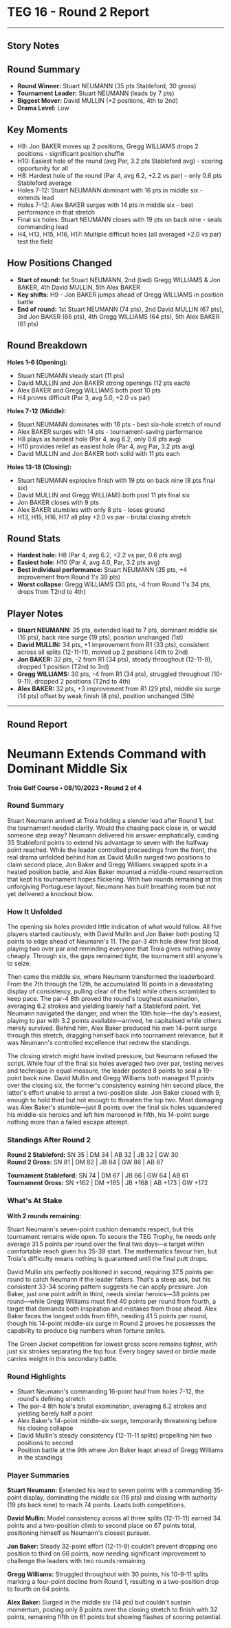 # TEG 16 - Round 2 Report

---

## Story Notes

## Round Summary
- **Round Winner:** Stuart NEUMANN (35 pts Stableford, 30 gross)
- **Tournament Leader:** Stuart NEUMANN (leads by 7 pts)
- **Biggest Mover:** David MULLIN (+2 positions, 4th to 2nd)
- **Drama Level:** Low

## Key Moments
- H9: Jon BAKER moves up 2 positions, Gregg WILLIAMS drops 2 positions - significant position shuffle
- H10: Easiest hole of the round (avg Par, 3.2 pts Stableford avg) - scoring opportunity for all
- H8: Hardest hole of the round (Par 4, avg 6.2, +2.2 vs par) - only 0.6 pts Stableford average
- Holes 7-12: Stuart NEUMANN dominant with 16 pts in middle six - extends lead
- Holes 7-12: Alex BAKER surges with 14 pts in middle six - best performance in that stretch
- Final six holes: Stuart NEUMANN closes with 19 pts on back nine - seals commanding lead
- H4, H13, H15, H16, H17: Multiple difficult holes (all averaged +2.0 vs par) test the field

## How Positions Changed
- **Start of round:** 1st Stuart NEUMANN, 2nd (tied) Gregg WILLIAMS & Jon BAKER, 4th David MULLIN, 5th Alex BAKER
- **Key shifts:** H9 - Jon BAKER jumps ahead of Gregg WILLIAMS in position battle
- **End of round:** 1st Stuart NEUMANN (74 pts), 2nd David MULLIN (67 pts), 3rd Jon BAKER (66 pts), 4th Gregg WILLIAMS (64 pts), 5th Alex BAKER (61 pts)

## Round Breakdown
**Holes 1-6 (Opening):**
- Stuart NEUMANN steady start (11 pts)
- David MULLIN and Jon BAKER strong openings (12 pts each)
- Alex BAKER and Gregg WILLIAMS both post 10 pts
- H4 proves difficult (Par 3, avg 5.0, +2.0 vs par)

**Holes 7-12 (Middle):**
- Stuart NEUMANN dominates with 16 pts - best six-hole stretch of round
- Alex BAKER surges with 14 pts - tournament-saving performance
- H8 plays as hardest hole (Par 4, avg 6.2, only 0.6 pts avg)
- H10 provides relief as easiest hole (Par 4, avg Par, 3.2 pts avg)
- David MULLIN and Jon BAKER both solid with 11 pts each

**Holes 13-18 (Closing):**
- Stuart NEUMANN explosive finish with 19 pts on back nine (8 pts final six)
- David MULLIN and Gregg WILLIAMS both post 11 pts final six
- Jon BAKER closes with 9 pts
- Alex BAKER stumbles with only 8 pts - loses ground
- H13, H15, H16, H17 all play +2.0 vs par - brutal closing stretch

## Round Stats
- **Hardest hole:** H8 (Par 4, avg 6.2, +2.2 vs par, 0.6 pts avg)
- **Easiest hole:** H10 (Par 4, avg 4.0, Par, 3.2 pts avg)
- **Best individual performance:** Stuart NEUMANN (35 pts, +4 improvement from Round 1's 39 pts)
- **Worst collapse:** Gregg WILLIAMS (30 pts, -4 from Round 1's 34 pts, drops from T2nd to 4th)

## Player Notes
- **Stuart NEUMANN:** 35 pts, extended lead to 7 pts, dominant middle six (16 pts), back nine surge (19 pts), position unchanged (1st)
- **David MULLIN:** 34 pts, +1 improvement from R1 (33 pts), consistent across all splits (12-11-11), moved up 2 positions (4th to 2nd)
- **Jon BAKER:** 32 pts, -2 from R1 (34 pts), steady throughout (12-11-9), dropped 1 position (T2nd to 3rd)
- **Gregg WILLIAMS:** 30 pts, -4 from R1 (34 pts), struggled throughout (10-9-11), dropped 2 positions (T2nd to 4th)
- **Alex BAKER:** 32 pts, +3 improvement from R1 (29 pts), middle six surge (14 pts) offset by weak finish (8 pts), position unchanged (5th)

---

## Round Report

# Neumann Extends Command with Dominant Middle Six
**Troia Golf Course • 08/10/2023 • Round 2 of 4**

### Round Summary

Stuart Neumann arrived at Troia holding a slender lead after Round 1, but the tournament needed clarity. Would the chasing pack close in, or would someone step away? Neumann delivered his answer emphatically, carding 35 Stableford points to extend his advantage to seven with the halfway point reached. While the leader controlled proceedings from the front, the real drama unfolded behind him as David Mullin surged two positions to claim second place, Jon Baker and Gregg Williams swapped spots in a heated position battle, and Alex Baker mounted a middle-round resurrection that kept his tournament hopes flickering. With two rounds remaining at this unforgiving Portuguese layout, Neumann has built breathing room but not yet delivered a knockout blow.

### How It Unfolded

The opening six holes provided little indication of what would follow. All five players started cautiously, with David Mullin and Jon Baker both posting 12 points to edge ahead of Neumann's 11. The par-3 4th hole drew first blood, playing two over par and reminding everyone that Troia gives nothing away cheaply. Through six, the gaps remained tight, the tournament still anyone's to seize.

Then came the middle six, where Neumann transformed the leaderboard. From the 7th through the 12th, he accumulated 16 points in a devastating display of consistency, pulling clear of the field while others scrambled to keep pace. The par-4 8th proved the round's toughest examination, averaging 6.2 strokes and yielding barely half a Stableford point. Yet Neumann navigated the danger, and when the 10th hole—the day's easiest, playing to par with 3.2 points available—arrived, he capitalised while others merely survived. Behind him, Alex Baker produced his own 14-point surge through this stretch, dragging himself back into tournament relevance, but it was Neumann's controlled excellence that redrew the standings.

The closing stretch might have invited pressure, but Neumann refused the script. While four of the final six holes averaged two over par, testing nerves and technique in equal measure, the leader posted 8 points to seal a 19-point back nine. David Mullin and Gregg Williams both managed 11 points over the closing six, the former's consistency earning him second place, the latter's effort unable to arrest a two-position slide. Jon Baker closed with 9, enough to hold third but not enough to threaten the top two. Most damaging was Alex Baker's stumble—just 8 points over the final six holes squandered his middle-six heroics and left him marooned in fifth, his 14-point surge nothing more than a failed escape attempt.

### Standings After Round 2

**Round 2 Stableford:** SN 35 | DM 34 | AB 32 | JB 32 | GW 30  
**Round 2 Gross:** SN 81 | DM 82 | JB 84 | GW 86 | AB 87

**Tournament Stableford:** SN 74 | DM 67 | JB 66 | GW 64 | AB 61  
**Tournament Gross:** SN +162 | DM +165 | JB +168 | AB +173 | GW +172

### What's At Stake

**With 2 rounds remaining:**

Stuart Neumann's seven-point cushion demands respect, but this tournament remains wide open. To secure the TEG Trophy, he needs only average 31.5 points per round over the final two days—a target within comfortable reach given his 35-39 start. The mathematics favour him, but Troia's difficulty means nothing is guaranteed until the final putt drops.

David Mullin sits perfectly positioned in second, requiring 37.5 points per round to catch Neumann if the leader falters. That's a steep ask, but his consistent 33-34 scoring pattern suggests he can apply pressure. Jon Baker, just one point adrift in third, needs similar heroics—38 points per round—while Gregg Williams must find 40 points per round from fourth, a target that demands both inspiration and mistakes from those ahead. Alex Baker faces the longest odds from fifth, needing 41.5 points per round, though his 14-point middle-six surge in Round 2 proves he possesses the capability to produce big numbers when fortune smiles.

The Green Jacket competition for lowest gross score remains tighter, with just six strokes separating the top four. Every bogey saved or birdie made carries weight in this secondary battle.

### Round Highlights

- Stuart Neumann's commanding 16-point haul from holes 7-12, the round's defining stretch
- The par-4 8th hole's brutal examination, averaging 6.2 strokes and yielding barely half a point
- Alex Baker's 14-point middle-six surge, temporarily threatening before his closing collapse
- David Mullin's steady consistency (12-11-11 splits) propelling him two positions to second
- Position battle at the 9th where Jon Baker leapt ahead of Gregg Williams in the standings

### Player Summaries

**Stuart Neumann:** Extended his lead to seven points with a commanding 35-point display, dominating the middle six (16 pts) and closing with authority (19 pts back nine) to reach 74 points. Leads both competitions.

**David Mullin:** Model consistency across all three splits (12-11-11) earned 34 points and a two-position climb to second place on 67 points total, positioning himself as Neumann's closest pursuer.

**Jon Baker:** Steady 32-point effort (12-11-9) couldn't prevent dropping one position to third on 66 points, now needing significant improvement to challenge the leaders with two rounds remaining.

**Gregg Williams:** Struggled throughout with 30 points, his 10-9-11 splits marking a four-point decline from Round 1, resulting in a two-position drop to fourth on 64 points.

**Alex Baker:** Surged in the middle six (14 pts) but couldn't sustain momentum, posting only 8 points over the closing stretch to finish with 32 points, remaining fifth on 61 points but showing flashes of scoring potential.

